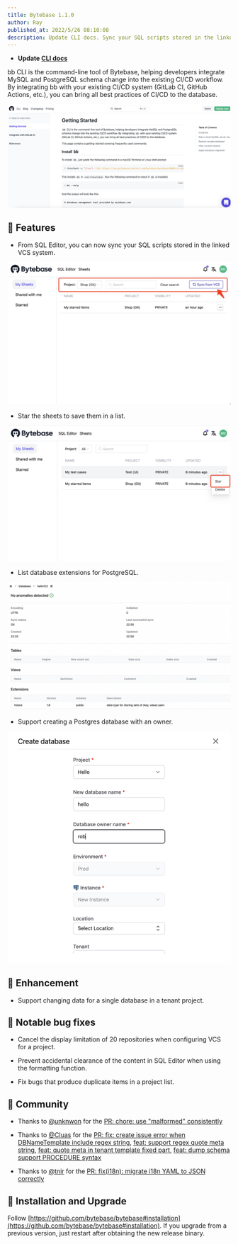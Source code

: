 ```yaml
---
title: Bytebase 1.1.0
author: Ray
published_at: 2022/5/26 08:10:08
description: Update CLI docs. Sync your SQL scripts stored in the linked VCS system. Star the sheets to save them in a list. - List database extensions for PostgreSQL. Support creating a Postgres database with an owner. Support changing data for a single database in a tenant project.
---
```

- **Update [CLI docs](https://www.bytebase.com/docs/cli/overview)**  

bb CLI is the command-line tool of Bytebase, helping developers integrate MySQL and PostgreSQL schema change into the existing CI/CD workflow. By integrating bb with your existing CI/CD system (GitLab CI, GitHub Actions, etc.), you can bring all best practices of CI/CD to the database.  

![_](/static/blog-changelog-assets/2022/05/update-cli-docs.png)

## 🚀 Features

- From SQL Editor, you can now sync your SQL scripts stored in the linked VCS system.  

![_](/static/blog-changelog-assets/2022/05/sync-from-vcs.png)  

- Star the sheets to save them in a list.  

![_](/static/blog-changelog-assets/2022/05/star-sheet.png)  

- List database extensions for PostgreSQL.  

![_](/static/blog-changelog-assets/2022/05/database-extension.png)  

- Support creating a Postgres database with an owner.  

![_](/static/blog-changelog-assets/2022/05/database-owner.png)  

## 🎄 Enhancement

- Support changing data for a single database in a tenant project.  

## 🐞 Notable bug fixes  

- Cancel the display limitation of 20 repositories when configuring VCS for a project.  

- Prevent accidental clearance of the content in SQL Editor when using the formatting function.  

- Fix bugs that produce duplicate items in a project list.  

## 🎠 Community  
- Thanks to [@unknwon](https://github.com/unknwon) for the [PR: chore: use "malformed" consistently](https://github.com/bytebase/bytebase/pull/1306)  

- Thanks to [@Cluas](https://github.com/Cluas) for the [PR: fix: create issue error when DBNameTemplate include regex string](https://github.com/bytebase/bytebase/pull/1295), [feat: support regex quote meta string](https://github.com/bytebase/bytebase/pull/1290), [feat: quote meta in tenant template fixed part](https://github.com/bytebase/bytebase/pull/1282), [feat: dump schema support PROCEDURE syntax](https://github.com/bytebase/bytebase/pull/1291)  

- Thanks to [@tnir](https://github.com/tnir) for the [PR: fix(i18n): migrate i18n YAML to JSON correctly](https://github.com/bytebase/bytebase/pull/1233)  

## 📕 Installation and Upgrade  

Follow [https://github.com/bytebase/bytebase#installation](https://github.com/bytebase/bytebase#installation). If you upgrade from a previous version, just restart after obtaining the new release binary.
